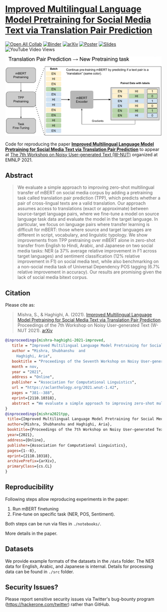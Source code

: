 # [Improved Multilingual Language Model Pretraining for Social Media Text via Translation Pair Prediction](https://aclanthology.org/2021.wnut-1.42/)

[![Open All Collab](https://colab.research.google.com/assets/colab-badge.svg)](https://colab.research.google.com/github/twitter-research/multilingual-alignment-tpp) [![Binder](https://mybinder.org/badge_logo.svg)](https://mybinder.org/v2/gh/twitter-research/multilingual-alignment-tpp/HEAD) [![arXiv](https://img.shields.io/badge/arXiv-2110.10318-b31b1b.svg)](https://arxiv.org/abs/2110.10318) [![Poster](https://img.shields.io/badge/Poster-WNUT2021-b31b1b.svg)](./WNUT_2021_Poster.pdf) [![Slides](https://img.shields.io/badge/Slides-WNUT2021-b31b1b.svg)](./WNUT_2021_Slides.pdf) ![YouTube Video Views](https://img.shields.io/youtube/views/VR9qke-IFig?style=social)

![image](multilingual_tpp.png)

Code for reproducing the paper **[Improved Multilingual Language Model Pretraining for Social Media Text via Translation Pair Prediction](https://arxiv.org/abs/2110.10318)** to appear at [The 7th Workshop on Noisy User-generated Text (W-NUT)](http://noisy-text.github.io/2021/) organized at EMNLP 2021. 

## Abstract

> We evaluate a simple approach to improving zero-shot multilingual transfer of mBERT on social media corpus by adding a pretraining task called translation pair prediction (TPP), which predicts whether a pair of cross-lingual texts are a valid translation. Our approach assumes access to translations (exact or approximate) between source-target language pairs, where we fine-tune a model on source language task data and evaluate the model in the target language. In particular, we focus on language pairs where transfer learning is difficult for mBERT: those where source and target languages are different in script, vocabulary, and linguistic typology. We show improvements from TPP pretraining over mBERT alone in zero-shot transfer from English to Hindi, Arabic, and Japanese on two social media tasks: NER (a 37% average relative improvement in F1 across target languages) and sentiment classification (12% relative improvement in F1) on social media text, while also benchmarking on a non-social media task of Universal Dependency POS tagging (6.7% relative improvement in accuracy). Our results are promising given the lack of social media bitext corpus.

## Citation
 
Please cite as:

> Mishra, S., & Haghighi, A. (2021). [Improved Multilingual Language Model Pretraining for Social Media Text via Translation Pair Prediction](https://aclanthology.org/2021.wnut-1.42/). Proceedings of the 7th Workshop on Noisy User-generated Text (W-NUT 2021). [arXiv](https://arxiv.org/abs/2110.10318)
 
 
 ```bibtex
 @inproceedings{mishra-haghighi-2021-improved,
    title = "Improved Multilingual Language Model Pretraining for Social Media Text via Translation Pair Prediction",
    author = "Mishra, Shubhanshu  and
      Haghighi, Aria",
    booktitle = "Proceedings of the Seventh Workshop on Noisy User-generated Text (W-NUT 2021)",
    month = nov,
    year = "2021",
    address = "Online",
    publisher = "Association for Computational Linguistics",
    url = "https://aclanthology.org/2021.wnut-1.42",
    pages = "381--388",
    eprint={2110.10318},    
    abstract = "We evaluate a simple approach to improving zero-shot multilingual transfer of mBERT on social media corpus by adding a pretraining task called translation pair prediction (TPP), which predicts whether a pair of cross-lingual texts are a valid translation. Our approach assumes access to translations (exact or approximate) between source-target language pairs, where we fine-tune a model on source language task data and evaluate the model in the target language. In particular, we focus on language pairs where transfer learning is difficult for mBERT: those where source and target languages are different in script, vocabulary, and linguistic typology. We show improvements from TPP pretraining over mBERT alone in zero-shot transfer from English to Hindi, Arabic, and Japanese on two social media tasks: NER (a 37{\%} average relative improvement in F1 across target languages) and sentiment classification (12{\%} relative improvement in F1) on social media text, while also benchmarking on a non-social media task of Universal Dependency POS tagging (6.7{\%} relative improvement in accuracy). Our results are promising given the lack of social media bitext corpus. Our code can be found at: https://github.com/twitter-research/multilingual-alignment-tpp.",
}
@inproceedings{mishra2021tpp,
  title={Improved Multilingual Language Model Pretraining for Social Media Text via Translation Pair Prediction},
  author={Mishra, Shubhanshu and Haghighi, Aria},
  booktitle={Proceedings of the 7th Workshop on Noisy User-generated Text (W-NUT 2021)},
  year={2021},
  address={Online},
  publisher={Association for Computational Linguistics},
  pages={1--8},
  eprint={2110.10318},
  archivePrefix={arXiv},
  primaryClass={cs.CL}
}
 ```


## Reproducibility

Following steps allow reproducing experiments in the paper:

1. Run mBERT finetuning
2. Fine-tune on specific task (NER, POS, Sentiment).

Both steps can be run via files in `./notebooks/`. 

More details in the paper.

## Datasets

We provide example formats of the datasets in the `/data` folder. The NER data for English, Arabic, and Japanese is internal. 
Details for processing data can be found in `./src` folder. 


## Security Issues?

Please report sensitive security issues via Twitter's bug-bounty program (https://hackerone.com/twitter) rather than GitHub.

